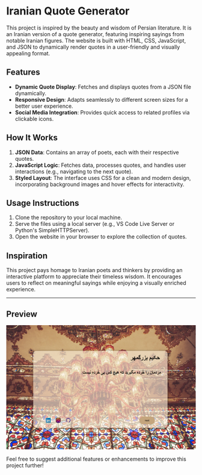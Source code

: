 # Iranian Quote Generator

This project is inspired by the beauty and wisdom of Persian literature. It is an Iranian version of a quote generator, featuring inspiring sayings from notable Iranian figures. The website is built with HTML, CSS, JavaScript, and JSON to dynamically render quotes in a user-friendly and visually appealing format.

## Features
- **Dynamic Quote Display**: Fetches and displays quotes from a JSON file dynamically.
- **Responsive Design**: Adapts seamlessly to different screen sizes for a better user experience.
- **Social Media Integration**: Provides quick access to related profiles via clickable icons.

## How It Works
1. **JSON Data**: Contains an array of poets, each with their respective quotes.
2. **JavaScript Logic**: Fetches data, processes quotes, and handles user interactions (e.g., navigating to the next quote).
3. **Styled Layout**: The interface uses CSS for a clean and modern design, incorporating background images and hover effects for interactivity.

## Usage Instructions
1. Clone the repository to your local machine.
2. Serve the files using a local server (e.g., VS Code Live Server or Python's SimpleHTTPServer).
3. Open the website in your browser to explore the collection of quotes.

## Inspiration
This project pays homage to Iranian poets and thinkers by providing an interactive platform to appreciate their timeless wisdom. It encourages users to reflect on meaningful sayings while enjoying a visually enriched experience.

---

## Preview

![Description](assets/images/Preview.PNG)

Feel free to suggest additional features or enhancements to improve this project further!
